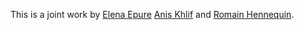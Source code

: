 This is a joint work by [Elena Epure](https://github.deezerdev.com/eepure)
 [Anis Khlif](https://github.deezerdev.com/akhlif) and 
 [Romain Hennequin](https://github.deezerdev.com/rhennequin).